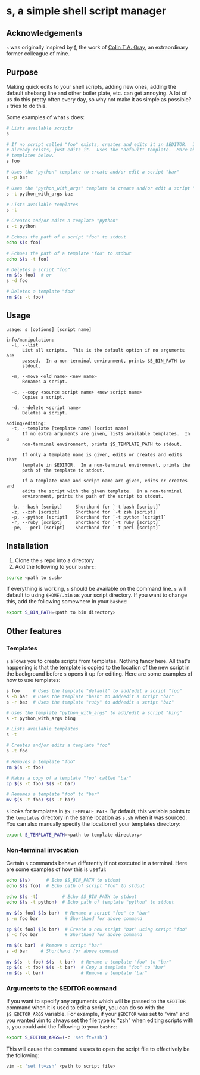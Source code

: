 # s, a simple shell script manager

## Acknowledgements

`s` was originally inspired by [f](https://github.com/colinta/f), the work of
[Colin T.A. Gray](http://colinta.com), an extraordinary former colleague of
mine.

## Purpose

Making quick edits to your shell scripts, adding new ones, adding the default
shebang line and other boiler plate, etc. can get annoying.  A lot of us do
this pretty often every day, so why not make it as simple as possible?  `s`
tries to do this.

Some examples of what `s` does:

```bash
# Lists available scripts
s

# If no script called "foo" exists, creates and edits it in $EDITOR.  If "foo"
# already exists, just edits it.  Uses the "default" template.  More about
# templates below.
s foo

# Uses the "python" template to create and/or edit a script "bar"
s -p bar

# Uses the "python_with_args" template to create and/or edit a script "baz"
s -t python_with_args baz

# Lists available templates
s -t

# Creates and/or edits a template "python"
s -t python

# Echoes the path of a script "foo" to stdout
echo $(s foo)

# Echoes the path of a template "foo" to stdout
echo $(s -t foo)

# Deletes a script "foo"
rm $(s foo)  # or
s -d foo

# Deletes a template "foo"
rm $(s -t foo)
```

## Usage

    usage: s [options] [script name]

    info/manipulation:
      -l, --list
          List all scripts.  This is the default option if no arguments are
          passed.  In a non-terminal environment, prints $S_BIN_PATH to
          stdout.

      -m, --move <old name> <new name>
          Renames a script.

      -c, --copy <source script name> <new script name>
          Copies a script.

      -d, --delete <script name>
          Deletes a script.

    adding/editing:
      -t, --template [template name] [script name]
          If no extra arguments are given, lists available templates.  In a
          non-terminal environment, prints $S_TEMPLATE_PATH to stdout.

          If only a template name is given, edits or creates and edits that
          template in $EDITOR.  In a non-terminal environment, prints the
          path of the template to stdout.

          If a template name and script name are given, edits or creates and
          edits the script with the given template.  In a non-terminal
          environment, prints the path of the script to stdout.

      -b, --bash [script]     Shorthand for `-t bash [script]`
      -z, --zsh [script]      Shorthand for `-t zsh [script]`
      -p, --python [script]   Shorthand for `-t python [script]`
      -r, --ruby [script]     Shorthand for `-t ruby [script]`
      -pe, --perl [script]    Shorthand for `-t perl [script]`

## Installation

1. Clone the `s` repo into a directory
2. Add the following to your `bashrc`:

```bash
source <path to s.sh>
```

If everything is working, `s` should be available on the command line.  `s`
will default to using `$HOME/.bin` as your script directory.  If you want to
change this, add the following somewhere in your `bashrc`:

```bash
export S_BIN_PATH=<path to bin directory>
```

## Other features

### Templates

`s` allows you to create scripts from templates.  Nothing fancy here.  All
that's happening is that the template is copied to the location of the new
script in the background before `s` opens it up for editing.  Here are some
examples of how to use templates:

```bash
s foo     # Uses the template "default" to add/edit a script "foo"
s -b bar  # Uses the template "bash" to add/edit a script "bar"
s -r baz  # Uses the template "ruby" to add/edit a script "baz"

# Uses the template "python_with_args" to add/edit a script "bing"
s -t python_with_args bing

# Lists available templates
s -t

# Creates and/or edits a template "foo"
s -t foo

# Removes a template "foo"
rm $(s -t foo)

# Makes a copy of a template "foo" called "bar"
cp $(s -t foo) $(s -t bar)

# Renames a template "foo" to "bar"
mv $(s -t foo) $(s -t bar)
```

`s` looks for templates in `$S_TEMPLATE_PATH`.  By default, this variable
points to the `templates` directory in the same location as `s.sh` when it was
sourced.  You can also manually specify the location of your templates
directory:

```bash
export S_TEMPLATE_PATH=<path to template directory>
```

### Non-terminal invocation

Certain `s` commands behave differently if not executed in a terminal.  Here are
some examples of how this is useful:

```bash
echo $(s)      # Echo $S_BIN_PATH to stdout
echo $(s foo)  # Echo path of script "foo" to stdout

echo $(s -t)         # Echo $S_BIN_PATH to stdout
echo $(s -t python)  # Echo path of template "python" to stdout

mv $(s foo) $(s bar)  # Rename a script "foo" to "bar"
s -m foo bar          # Shorthand for above command

cp $(s foo) $(s bar)  # Create a new script "bar" using script "foo"
s -c foo bar          # Shorthand for above command

rm $(s bar)  # Remove a script "bar"
s -d bar     # Shorthand for above command

mv $(s -t foo) $(s -t bar)  # Rename a template "foo" to "bar"
cp $(s -t foo) $(s -t bar)  # Copy a template "foo" to "bar"
rm $(s -t bar)              # Remove a template "bar"
```

### Arguments to the $EDITOR command

If you want to specify any arguments which will be passed to the `$EDITOR`
command when it is used to edit a script, you can do so with the
`$S_EDITOR_ARGS` variable.  For example, if your `$EDITOR` was set to "vim" and
you wanted vim to always set the file type to "zsh" when editing scripts with
`s`, you could add the following to your `bashrc`:

```bash
export S_EDITOR_ARGS=(-c 'set ft=zsh')
```

This will cause the command `s` uses to open the script file to effectively be
the following:

```bash
vim -c 'set ft=zsh' <path to script file>
```
